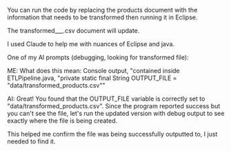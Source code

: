 

You can run the code by replacing the products document with the information that needs to be transformed then running it in Eclipse.

The transformed___.csv document will update. 


I used Claude to help me with nuances of Eclipse and java.

One of my AI prompts (debugging, looking for transformed file):

ME: What does this mean:  Console output, "contained inside ETLPipeline.java, "private static final String OUTPUT_FILE = "data/transformed_products.csv""

AI: Great! You found that the OUTPUT_FILE variable is correctly set to "data/transformed_products.csv". Since the program reported success but you can't see
the file, let's run the updated version with debug output to see exactly where the file is being created.

This helped me confirm the file was being successfully outputted to, I just needed to find it. 
